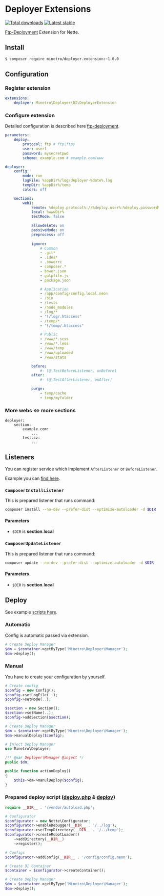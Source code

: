 # Deployer Extensions

[![Total downloads](https://img.shields.io/packagist/dt/minetro/deployer-extension.svg?style=flat)](https://packagist.org/packages/minetro/deployer-extension)
[![Latest stable](https://img.shields.io/packagist/v/minetro/deployer-extension.svg?style=flat)](https://packagist.org/packages/minetro/deployer-extension)

[Ftp-Deployment](https://github.com/dg/ftp-deployment) Extension for Nette. 

## Install
```sh
$ composer require minetro/deployer-extension:~1.0.0
```

## Configuration

### Register extension
```yaml
extensions:
    deployer: Minetro\Deployer\DI\DeployerExtension
```

### Configure extension

Detailed configuration is described here [ftp-deployment](https://github.com/dg/ftp-deployment).

```yaml
parameters:
    deploy:
        protocol: ftp # ftp|ftps
        user: user1
        password: mysecretpwd
        scheme: example.com # example.com/www     

deployer:
    config:
        mode: run
        logFile: %appDir%/log/deployer-%date%.log
        tempDir: %appDir%/temp
        colors: off

    sections:
        web1:
            remote: %deploy.protocol%://%deploy.user%:%deploy.password%@%deploy.scheme%
            local: %wwwDir%
            testMode: false

            allowdelete: on
            passiveMode: on
            preprocess: off
            
            ignore:
                # Common
                - .git*
                - .idea*
                - .bowerrc
                - composer.*
                - bower.json
                - gulpfile.js
                - package.json

                # Application
                - /app/config/config.local.neon
                - /bin
                - /tests
                - /node_modules
                - /log/*
                - "!/log/.htaccess"
                - /temp/*
                - "!/temp/.htaccess"

                # Public
                - /www/*.scss
                - /www/*.less
                - /www/temp
                - /www/uploaded
                - /www/stats

            before:
                #- [@\TestBeforeListener, onBefore]
            after:
                #- [@\TestAfterListener, onAfter]

            purge:
                - temp/cache
                - temp/myfolder
```

### More webs <=> more sections

```
deployer:
    section:
        example.com:
            ...
        test.cz:
            ...
```

## Listeners

You can register service which implement `AfterListener` or `BeforeListener`.

Example you can [find here](https://github.com/minetro/deployer-extension/tree/master/examples).

### `ComposerInstallListener`

This is prepared listener that runs command:

```sh
composer install --no-dev --prefer-dist --optimize-autoloader -d $DIR
```

#### Parameters

- `$DIR` is **section.local**

### `ComposerUpdateListener`

This is prepared listener that runs command:

```sh
composer update --no-dev --prefer-dist --optimize-autoloader -d $DIR
```

#### Parameters

- `$DIR` is **section.local**

## Deploy

See example [scripts here](https://github.com/minetro/deployer-extension/tree/master/examples). 

### Automatic

Config is automatic passed via extension.

```php
# Create Deploy Manager
$dm = $container->getByType('Minetro\Deployer\Manager');
$dm->deploy();
```

### Manual

You have to create your configuration by yourself.

```php
# Create config
$config = new Config();
$config->setLogFile(..);
$config->setMode(..);

$section = new Section();
$section->setName(..);
$config->addSection($section);
```

```php
# Create Deploy Manager
$dm = $container->getByType('Minetro\Deployer\Manager');
$dm->manualDeploy($config);
```

```php
# Inject Deploy Manager
use Minetro\Deployer;

/** @var Deployer\Manager @inject */
public $dm;

public function actionDeploy() 
{
    $this->dm->manulDeploy($config);
}
```

### Prepared deploy script ([deploy.php](https://github.com/minetro/deployer-extension/tree/master/examples/deploy.php) & [deploy](https://github.com/minetro/deployer-extension/tree/master/examples/deploy))

```php
require __DIR__ . '/vendor/autoload.php';

# Configurator
$configurator = new Nette\Configurator;
$configurator->enableDebugger(__DIR__ . '/../log');
$configurator->setTempDirectory(__DIR__ . '/../temp');
$configurator->createRobotLoader()
    ->addDirectory(__DIR__)
    ->register();

# Configs
$configurator->addConfig(__DIR__ . '/config/config.neon');

# Create DI Container
$container = $configurator->createContainer();

# Create Deploy Manager
$dm = $container->getByType('Minetro\Deployer\Manager');
$dm->deploy();
